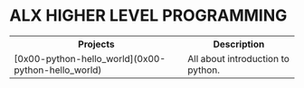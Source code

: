 <html>
<head>

</head>
<body>

<h1>ALX HIGHER LEVEL PROGRAMMING</h1>

<table>
  <tr>
    <th>Projects </th>
    <th>Description</th>
  </tr>
  <tr>
    <td>[0x00-python-hello_world](0x00-python-hello_world) </td>
    <td>All about introduction to python. </td>
  </tr>

</table>

</body>
</html>